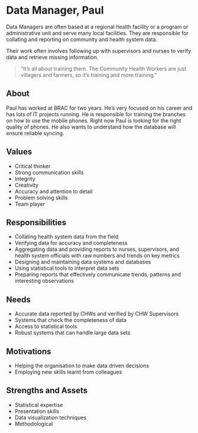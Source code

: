# Data Manager, Paul

Data Managers are often based at a regional health facility or a program or administrative unit and serve many local facilities. They are responsible for collating and reporting on community and health system data.

Their work often involves following up with supervisors and nurses to verify data and retrieve missing information.

> “It’s all about training them. The Community Health Workers are just villagers and farmers, so it’s training and more training.”


## About

Paul has worked at BRAC for two years. He’s very focused on his career and has lots of IT projects running. He is responsible for training the branches on how to use the mobile phones. Right now Paul is looking for the right quality of phones. He also wants to understand how the database will ensure reliable syncing.

## Values

- Critical thinker
- Strong communication skills
- Integrity
- Creativity
- Accuracy and attention to detail
- Problem solving skills
- Team player


## Responsibilities

- Collating health system data from the field
- Verifying data for accuracy and completeness
- Aggregating data and providing reports to nurses, supervisors, and health system officials with raw numbers and trends on key metrics
- Designing and maintaining data systems and databases
- Using statistical tools to interpret data sets
- Preparing reports that effectively communicate trends, patterns and interesting observations


## Needs

- Accurate data reported by CHWs and verified by CHW Supervisors
- Systems that check the completeness of data
- Access to statistical tools
- Robust systems that can handle large data sets

## Motivations

- Helping the organisation to make data driven decisions
- Employing new skills learnt from colleagues


## Strengths and Assets

- Statistical expertise
- Presentation skills
- Data visualization techniques
- Methodological



